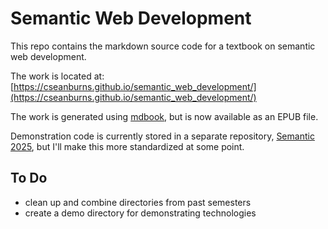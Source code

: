 # Semantic Web Development

This repo contains the markdown source code for a textbook on semantic web development.

The work is located at: [https://cseanburns.github.io/semantic_web_development/](https://cseanburns.github.io/semantic_web_development/)

The work is generated using [mdbook][mdbook], but is now available as an EPUB file.

Demonstration code is currently stored in a separate repository, [Semantic 2025](https://github.com/cseanburns/semantic2025),
but I'll make this more standardized at some point.

[mdbook]:https://github.com/rust-lang/mdBook

## To Do

- clean up and combine directories from past semesters
- create a demo directory for demonstrating technologies
